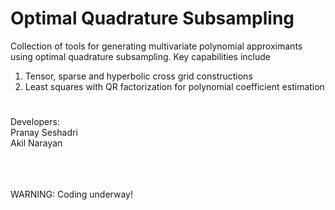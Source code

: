 # Optimal Quadrature Subsampling

Collection of tools for generating multivariate polynomial approximants using optimal quadrature subsampling. Key capabilities include <br />
1. Tensor, sparse and hyperbolic cross grid constructions <br />
2. Least squares with QR factorization for polynomial coefficient estimation <br />

# 
Developers:  <br />
Pranay Seshadri <br />
Akil Narayan <br />


 <br />
  <br />
   <br />
WARNING: Coding underway!
